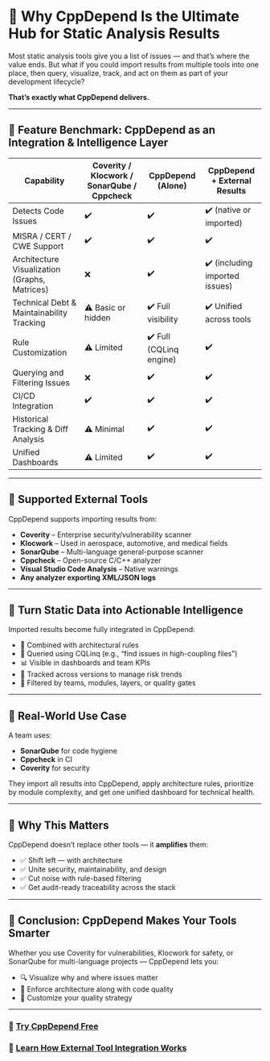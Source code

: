 <!--
title: Why CppDepend Is the Ultimate Hub for Static Analysis Results
description: Import and unify results from Coverity, Klocwork, SonarQube, and others using CppDepend. Visualize, query, and act on issues with full architectural context.
keywords: cppdepend integrations, static analysis hub, import coverity, c++ quality, unified dashboards, misra cert cwe
canonical: https://www.cppdepend.com/documentation/why-cppdepend-integration
-->

# 🔄 Why CppDepend Is the Ultimate Hub for Static Analysis Results

Most static analysis tools give you a list of issues — and that’s where the value ends. But what if you could import results from multiple tools into one place, then query, visualize, track, and act on them as part of your development lifecycle?

**That’s exactly what CppDepend delivers.**

---

## 🚀 Feature Benchmark: CppDepend as an Integration & Intelligence Layer

| **Capability**                                | **Coverity / Klocwork / SonarQube / Cppcheck** | **CppDepend (Alone)**        | **CppDepend + External Results**         |
|-----------------------------------------------|------------------------------------------------|-------------------------------|------------------------------------------|
| Detects Code Issues                           | ✔️                                             | ✔️                            | ✔️ (native or imported)                  |
| MISRA / CERT / CWE Support                    | ✔️                                             | ✔️                            | ✔️                                       |
| Architecture Visualization (Graphs, Matrices) | ❌                                             | ✔️                            | ✔️ (including imported issues)           |
| Technical Debt & Maintainability Tracking     | ⚠️ Basic or hidden                             | ✔️ Full visibility            | ✔️ Unified across tools                  |
| Rule Customization                            | ⚠️ Limited                                     | ✔️ Full (CQLinq engine)       | ✔️                                       |
| Querying and Filtering Issues                 | ❌                                             | ✔️                            | ✔️                                       |
| CI/CD Integration                             | ✔️                                             | ✔️                            | ✔️                                       |
| Historical Tracking & Diff Analysis           | ⚠️ Minimal                                     | ✔️                            | ✔️                                       |
| Unified Dashboards                            | ⚠️ Limited                                     | ✔️                            | ✔️                                       |

---

## 🔌 Supported External Tools

CppDepend supports importing results from:

- **Coverity** – Enterprise security/vulnerability scanner  
- **Klocwork** – Used in aerospace, automotive, and medical fields  
- **SonarQube** – Multi-language general-purpose scanner  
- **Cppcheck** – Open-source C/C++ analyzer  
- **Visual Studio Code Analysis** – Native warnings  
- **Any analyzer exporting XML/JSON logs**

---

## 🧠 Turn Static Data into Actionable Intelligence

Imported results become fully integrated in CppDepend:

- 🧩 Combined with architectural rules  
- 🧠 Queried using CQLinq (e.g., “find issues in high-coupling files”)  
- 📊 Visible in dashboards and team KPIs  
- 🔁 Tracked across versions to manage risk trends  
- 📂 Filtered by teams, modules, layers, or quality gates  

---

## 🎯 Real-World Use Case

A team uses:

- **SonarQube** for code hygiene  
- **Cppcheck** in CI  
- **Coverity** for security

They import all results into CppDepend, apply architecture rules, prioritize by module complexity, and get one unified dashboard for technical health.

---

## 🥇 Why This Matters

CppDepend doesn’t replace other tools — it **amplifies** them:

- ✅ Shift left — with architecture  
- ✅ Unite security, maintainability, and design  
- ✅ Cut noise with rule-based filtering  
- ✅ Get audit-ready traceability across the stack  

---

## 🔬 Conclusion: CppDepend Makes Your Tools Smarter

Whether you use Coverity for vulnerabilities, Klocwork for safety, or SonarQube for multi-language projects — CppDepend lets you:

- 🔍 Visualize why and where issues matter  
- 🧱 Enforce architecture along with code quality  
- 🎯 Customize your quality strategy

---

### 🧪 [Try CppDepend Free](https://www.cppdepend.com/download)  
### 🔗 [Learn How External Tool Integration Works](https://www.cppdepend.com/documentation/external-tools-integration)

